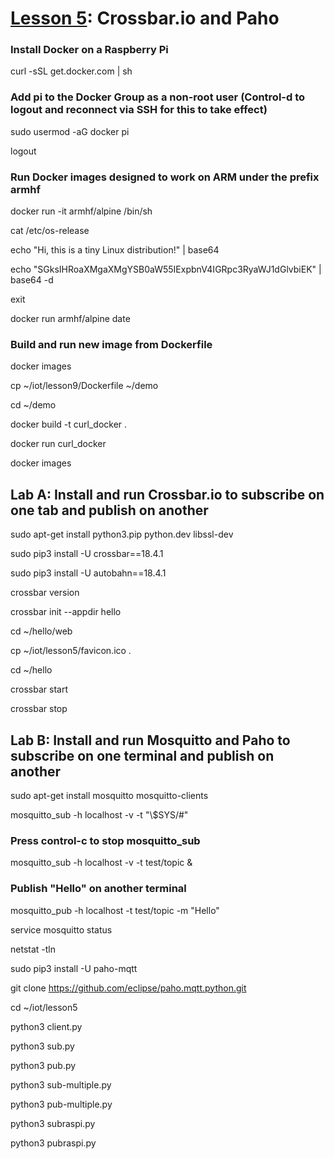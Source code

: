 # <a href="https://goo.gl/shPybk">Lesson 5</a>: Crossbar.io and Paho

### Install Docker on a Raspberry Pi

curl -sSL get.docker.com | sh

### Add pi to the Docker Group as a non-root user (Control-d to logout and reconnect via SSH for this to take effect)

sudo usermod -aG docker pi

logout

### Run Docker images designed to work on ARM under the prefix armhf

docker run -it armhf/alpine /bin/sh

cat /etc/os-release

echo "Hi, this is a tiny Linux distribution!" | base64

echo "SGksIHRoaXMgaXMgYSB0aW55IExpbnV4IGRpc3RyaWJ1dGlvbiEK" | base64 -d

exit

docker run armhf/alpine date

### Build and run new image from Dockerfile

docker images

cp ~/iot/lesson9/Dockerfile ~/demo

cd ~/demo

docker build -t curl_docker .

docker run curl_docker

docker images

## Lab A: Install and run Crossbar.io to subscribe on one tab and publish on another

sudo apt-get install python3.pip python.dev libssl-dev

sudo pip3 install -U crossbar==18.4.1

sudo pip3 install -U autobahn==18.4.1

crossbar version

crossbar init --appdir hello

cd ~/hello/web

cp ~/iot/lesson5/favicon.ico .

cd ~/hello

crossbar start

crossbar stop

## Lab B: Install and run Mosquitto and Paho to subscribe on one terminal and publish on another

sudo apt-get install mosquitto mosquitto-clients

mosquitto_sub -h localhost -v -t "\\\$SYS/#"

### Press control-c to stop mosquitto_sub

mosquitto_sub -h localhost -v -t test/topic &

### Publish "Hello" on another terminal

mosquitto_pub -h localhost -t test/topic -m "Hello"

service mosquitto status

netstat -tln

sudo pip3 install -U paho-mqtt

git clone https://github.com/eclipse/paho.mqtt.python.git

cd ~/iot/lesson5

python3 client.py

python3 sub.py

python3 pub.py

python3 sub-multiple.py

python3 pub-multiple.py

python3 subraspi.py

python3 pubraspi.py
